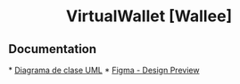  <h1 align="center" id="title">VirtualWallet [Wallee]</h1>
 
 <h2> Documentation </h2>
*  <a href="UML_Wallet_00.svg">Diagrama de clase UML</a>
*  <a href="https://www.figma.com/design/2Qq6lUiSN2v3rzlVPjB7bj/Billetera-Virtual?node-id=0-1&t=MxYwBQJZPj9aqfz8-1">Figma - Design Preview</a> 

